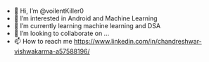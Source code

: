 - 👋 Hi, I’m @voilentKiller0
- 👀 I’m interested in Android and Machine Learning
- 🌱 I’m currently learning machine learning and DSA
- 💞️ I’m looking to collaborate on ...
- 📫 How to reach me https://www.linkedin.com/in/chandreshwar-vishwakarma-a57588196/

<!---
voilentKiller0/voilentKiller0 is a ✨ special ✨ repository because its `README.md` (this file) appears on your GitHub profile.
You can click the Preview link to take a look at your changes.
--->
